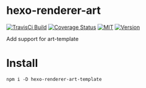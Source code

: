 # hexo-renderer-art

[![TravisCi Build](https://img.shields.io/travis/jeffwcx/hexo-renderer-art.svg)](https://travis-ci.org/jeffwcx/hexo-renderer-art)
[![Coverage Status](https://img.shields.io/coveralls/jeffwcx/hexo-renderer-art/master.svg)](https://coveralls.io/github/jeffwcx/hexo-renderer-art?branch=master)
[![MIT](https://img.shields.io/npm/l/hexo-renderer-art-template.svg)](https://github.com/jeffwcx/hexo-renderer-art/blob/master/LICENSE)
[![Version](https://img.shields.io/npm/v/hexo-renderer-art-template.svg)](https://www.npmjs.com/package/hexo-renderer-art-template)


Add support for art-template

# Install
```
npm i -D hexo-renderer-art-template
```